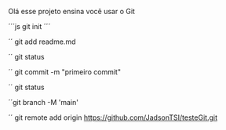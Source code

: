 Olá esse projeto ensina você usar o Git

´´´js
git init
´´´

´´ git add readme.md

´´ git status 

´´ git commit -m "primeiro commit"

´´ git status

´´git branch -M 'main'

´´ git remote add origin https://github.com/JadsonTSI/testeGit.git
